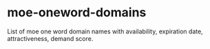 # moe-oneword-domains
List of moe one word domain names with availability, expiration date, attractiveness, demand score.
